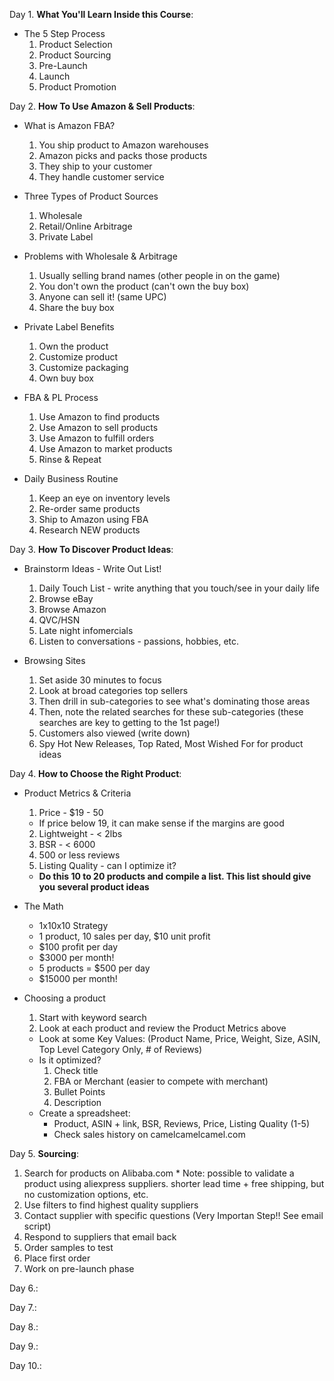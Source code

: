 Day 1. **What You'll Learn Inside this Course**:
  * The 5 Step Process
    1. Product Selection
    2. Product Sourcing
    3. Pre-Launch
    4. Launch 
    5. Product Promotion

Day 2. **How To Use Amazon & Sell Products**:
  * What is Amazon FBA?
    1. You ship product to Amazon warehouses
    2. Amazon picks and packs those products
    3. They ship to your customer
    4. They handle customer service

  * Three Types of Product Sources
    1. Wholesale
    2. Retail/Online Arbitrage
    3. Private Label

  * Problems with Wholesale & Arbitrage
    1. Usually selling brand names (other people in on the game)
    2. You don't own the product (can't own the buy box)
    3. Anyone can sell it! (same UPC)
    4. Share the buy box

  * Private Label Benefits
    1. Own the product
    2. Customize product
    3. Customize packaging
    4. Own buy box

  * FBA & PL Process
    1. Use Amazon to find products
    2. Use Amazon to sell products
    3. Use Amazon to fulfill orders
    4. Use Amazon to market products
    5. Rinse & Repeat

  * Daily Business Routine
    1. Keep an eye on inventory levels
    2. Re-order same products
    3. Ship to Amazon using FBA
    4. Research NEW products

Day 3. **How To Discover Product Ideas**:
  * Brainstorm Ideas - Write Out List!
    1. Daily Touch List - write anything that you touch/see in your daily life
    2. Browse eBay
    3. Browse Amazon
    4. QVC/HSN 
    5. Late night infomercials
    6. Listen to conversations - passions, hobbies, etc.

  * Browsing Sites
    1. Set aside 30 minutes to focus 
    2. Look at broad categories top sellers
    3. Then drill in sub-categories to see what's dominating those areas
    4. Then, note the related searches for these sub-categories (these searches are key to getting to the 1st page!) 
    5. Customers also viewed (write down)
    6. Spy Hot New Releases, Top Rated, Most Wished For for product ideas

Day 4. **How to Choose the Right Product**:
  * Product Metrics & Criteria
    1. Price - $19 - 50
      * If price below 19, it can make sense if the margins are good
    2. Lightweight - < 2lbs
    3. BSR - < 6000
    4. 500 or less reviews
    5. Listing Quality - can I optimize it?
    * **Do this 10 to 20 products and compile a list. This list should give you several product ideas**

  * The Math
    * 1x10x10 Strategy
    * 1 product, 10 sales per day, $10 unit  profit 
    * $100 profit per day
    * $3000 per month!
    * 5 products = $500 per day
    * $15000 per month!

  * Choosing a product
    1. Start with keyword search
    2. Look at each product and review the Product Metrics above
      * Look at some Key Values: (Product Name, Price, Weight, Size, ASIN, Top Level Category Only, # of Reviews)
      * Is it optimized?
        1. Check title
        2. FBA or Merchant (easier to compete with merchant)
        3. Bullet Points
        4. Description
      * Create a spreadsheet:
        * Product, ASIN + link, BSR, Reviews, Price, Listing Quality (1-5)
        * Check sales history on camelcamelcamel.com







Day 5. **Sourcing**:
  1. Search for products on Alibaba.com
    * Note: possible to validate a product using aliexpress suppliers. shorter lead time + free shipping, but no customization options, etc.
  2. Use filters to find highest quality suppliers
  3. Contact supplier with specific questions (Very Importan Step!! See email script)
  4. Respond to suppliers that email back
  5. Order samples to test
  6. Place first order
  7. Work on pre-launch phase


Day 6.:


Day 7.:


Day 8.:


Day 9.:


Day 10.: